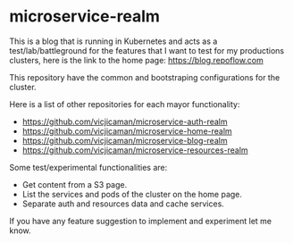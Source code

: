 # microservice-realm

This is a blog that is running in Kubernetes and acts as a test/lab/battleground for the features that I want to test for my productions clusters, here is the link to the home page: https://blog.repoflow.com

This repository have the common and bootstraping configurations for the cluster.

Here is a list of other repositories for each mayor functionality:

 - https://github.com/vicjicaman/microservice-auth-realm
 - https://github.com/vicjicaman/microservice-home-realm
 - https://github.com/vicjicaman/microservice-blog-realm
 - https://github.com/vicjicaman/microservice-resources-realm

Some test/experimental functionalities are:
 - Get content from a S3 page.
 - List the services and pods of the cluster on the home page.
 - Separate auth and resources data and cache services.
 
If you have any feature suggestion to implement and experiment let me know.
